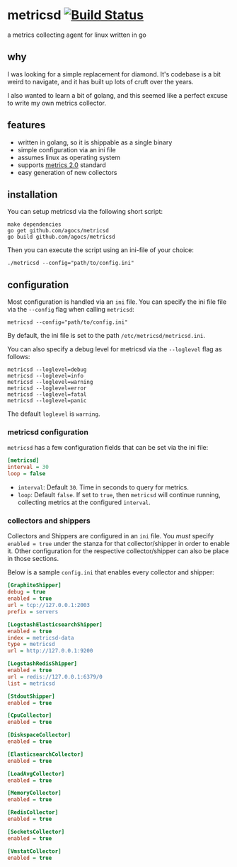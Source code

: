 # metricsd [![Build Status](https://travis-ci.org/agocs/metricsd.svg?branch=master)](https://travis-ci.org/agocs/metricsd)

a metrics collecting agent for linux written in go

## why

I was looking for a simple replacement for diamond. It's codebase is a bit weird to navigate, and it has built up lots of cruft over the years.

I also wanted to learn a bit of golang, and this seemed like a perfect excuse to write my own metrics collector.

## features

- written in golang, so it is shippable as a single binary
- simple configuration via an ini file
- assumes linux as operating system
- supports [metrics 2.0](http://metrics20.org/) standard
- easy generation of new collectors

## installation

You can setup metricsd via the following short script:

```shell
make dependencies
go get github.com/agocs/metricsd
go build github.com/agocs/metricsd
```

Then you can execute the script using an ini-file of your choice:

```shell
./metricsd --config="path/to/config.ini"
```

## configuration

Most configuration is handled via an `ini` file. You can specify the ini file file via the `--config` flag when calling `metricsd`:

```shell
metricsd --config="path/to/config.ini"
```

By default, the ini file is set to the path `/etc/metricsd/metricsd.ini`.

You can also specify a debug level for metricsd via the `--loglevel` flag as follows:

```shell
metricsd --loglevel=debug
metricsd --loglevel=info
metricsd --loglevel=warning
metricsd --loglevel=error
metricsd --loglevel=fatal
metricsd --loglevel=panic
```

The default `loglevel` is `warning`.

### metricsd configuration

`metricsd` has a few configuration fields that can be set via the ini file:

```ini
[metricsd]
interval = 30
loop = false
```

- `interval`: Default `30`. Time in seconds to query for metrics.
- `loop`: Default `false`. If set to `true`, then `metricsd` will continue running, collecting metrics at the configured `interval`.

### collectors and shippers

Collectors and Shippers are configured in an `ini` file. You *must* specify `enabled = true` under the stanza for that collector/shipper in order to enable it. Other configuration for the respective collector/shipper can also be place in those sections.

Below is a sample `config.ini` that enables every collector and shipper:

```ini
[GraphiteShipper]
debug = true
enabled = true
url = tcp://127.0.0.1:2003
prefix = servers

[LogstashElasticsearchShipper]
enabled = true
index = metricsd-data
type = metricsd
url = http://127.0.0.1:9200

[LogstashRedisShipper]
enabled = true
url = redis://127.0.0.1:6379/0
list = metricsd

[StdoutShipper]
enabled = true

[CpuCollector]
enabled = true

[DiskspaceCollector]
enabled = true

[ElasticsearchCollector]
enabled = true

[LoadAvgCollector]
enabled = true

[MemoryCollector]
enabled = true

[RedisCollector]
enabled = true

[SocketsCollector]
enabled = true

[VmstatCollector]
enabled = true
```

